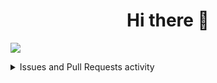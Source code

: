 <div align="center">
	<h1>Hi there 👋</h1>
	<!-- <img alt="Hi there 👋" src="https://readme-typing-svg.herokuapp.com?color=%23FFFFFF&size=30&center=true&vCenter=true&lines=Hi+there+%F0%9F%91%8B"> -->
	<!-- [![Typing SVG](https://readme-typing-svg.herokuapp.com?color=%23FFFFFF&vCenter=true&lines=Hi+there+%F0%9F%91%8B)](https://git.io/typing-svg) -->
</div>

<!-- Activity graph -->
![](https://npanuhin-activity-graph.herokuapp.com/graph?username=npanuhin&theme=react-dark&bg_color=transparent&point=00ff12&hide_border=true&area=true&custom_title=GitHub%20contributions)


<details>
  <summary>Issues and Pull Requests activity</summary>

  <!--START_SECTION:activity-->
1. ❗️ Opened issue [#584](https://github.com/evaristocuesta/evaristocuesta/issues/584) in [evaristocuesta/evaristocuesta](https://github.com/evaristocuesta/evaristocuesta)
2. ❗️ Opened issue [#583](https://github.com/evaristocuesta/evaristocuesta/issues/583) in [evaristocuesta/evaristocuesta](https://github.com/evaristocuesta/evaristocuesta)
3. ❗️ Opened issue [#582](https://github.com/evaristocuesta/evaristocuesta/issues/582) in [evaristocuesta/evaristocuesta](https://github.com/evaristocuesta/evaristocuesta)
4. ❗️ Opened issue [#581](https://github.com/evaristocuesta/evaristocuesta/issues/581) in [evaristocuesta/evaristocuesta](https://github.com/evaristocuesta/evaristocuesta)
5. ❗️ Opened issue [#580](https://github.com/evaristocuesta/evaristocuesta/issues/580) in [evaristocuesta/evaristocuesta](https://github.com/evaristocuesta/evaristocuesta)
  <!--END_SECTION:activity-->

</details>


<!-- https://github-readme-stats.vercel.app/api/pin/?username=npanuhin&repo=BIOCAD&theme=github_dark&bg_color=transparent -->

<!--
**npanuhin/npanuhin** is a ✨ _special_ ✨ repository because its `README.md` (this file) appears on your GitHub profile.

Here are some ideas to get you started:

- 🔭 I’m currently working on ...
- 🌱 I’m currently learning ...
- 👯 I’m looking to collaborate on ...
- 🤔 I’m looking for help with ...
- 💬 Ask me about ...
- 📫 How to reach me: ...
- 😄 Pronouns: ...
- ⚡ Fun fact: ...
-->
